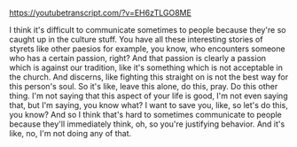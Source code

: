 https://youtubetranscript.com/?v=EH6zTLGO8ME

 I think it's difficult to communicate sometimes to people because they're so caught up in the culture stuff. You have all these interesting stories of styrets like other paesios for example, you know, who encounters someone who has a certain passion, right? And that passion is clearly a passion which is against our tradition, like it's something which is not acceptable in the church. And discerns, like fighting this straight on is not the best way for this person's soul. So it's like, leave this alone, do this, pray. Do this other thing. I'm not saying that this aspect of your life is good, I'm not even saying that, but I'm saying, you know what? I want to save you, like, so let's do this, you know? And so I think that's hard to sometimes communicate to people because they'll immediately think, oh, so you're justifying behavior. And it's like, no, I'm not doing any of that.